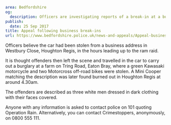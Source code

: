 ```yaml
area: Bedfordshire
og:
  description: Officers are investigating reports of a break-in at a business premises in Eden Way, Leighton Buzzard, at around 1.15am on Friday (22 September) where the doors had been rammed by a light coloured Mini Cooper.
publish:
  date: 25 Sep 2017
title: Appeal following business break-ins
url: https://www.bedfordshire.police.uk/news-and-appeals/Appeal-business-break-ins
```

Officers believe the car had been stolen from a business address in Westbury Close, Houghton Regis, in the hours leading up to the ram raid.

It is thought offenders then left the scene and travelled in the car to carry out a burglary at a farm on Tring Road, Eaton Bray, where a green Kawasaki motorcycle and two Motorcross off-road bikes were stolen. A Mini Cooper matching the description was later found burned out in Houghton Regis at around 4.30am.

The offenders are described as three white men dressed in dark clothing with their faces covered.

Anyone with any information is asked to contact police on 101 quoting Operation Rain. Alternatively, you can contact Crimestoppers, anonymously, on 0800 555 111.
